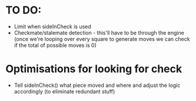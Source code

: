 # TO DO:
 - Limit when sideInCheck is used
 - Checkmate/stalemate detection - this'll have to be through the engine (once we're looping over every square to generate moves we can check if the total of possible moves is 0)


 # Optimisations for looking for check
  - Tell sideInCheck() what piece moved and where and adjust the logic accordingly (to eliminate redundant stuff)